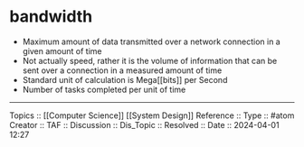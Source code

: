 # bandwidth

- Maximum amount of data transmitted over a network connection in a given amount of time
- Not actually speed, rather it is the volume of information that can be sent over a connection in a measured amount of time
- Standard unit of calculation is Mega[[bits]] per Second
- Number of tasks completed per unit of time
---
Topics :: [[Computer Science]] [[System Design]]
Reference ::
Type :: #atom
Creator ::
TAF ::
Discussion ::
Dis_Topic :: 
Resolved ::
Date :: 2024-04-01 12:27
